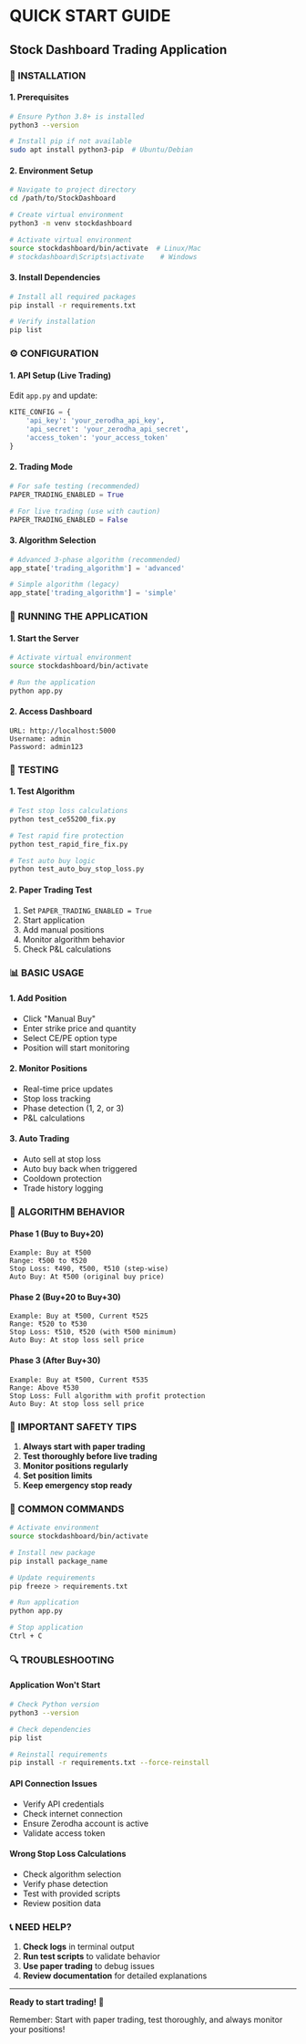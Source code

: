 # QUICK START GUIDE
## Stock Dashboard Trading Application

### 🚀 INSTALLATION

#### 1. Prerequisites
```bash
# Ensure Python 3.8+ is installed
python3 --version

# Install pip if not available
sudo apt install python3-pip  # Ubuntu/Debian
```

#### 2. Environment Setup
```bash
# Navigate to project directory
cd /path/to/StockDashboard

# Create virtual environment
python3 -m venv stockdashboard

# Activate virtual environment
source stockdashboard/bin/activate  # Linux/Mac
# stockdashboard\Scripts\activate    # Windows
```

#### 3. Install Dependencies
```bash
# Install all required packages
pip install -r requirements.txt

# Verify installation
pip list
```

### ⚙️ CONFIGURATION

#### 1. API Setup (Live Trading)
Edit `app.py` and update:
```python
KITE_CONFIG = {
    'api_key': 'your_zerodha_api_key',
    'api_secret': 'your_zerodha_api_secret',
    'access_token': 'your_access_token'
}
```

#### 2. Trading Mode
```python
# For safe testing (recommended)
PAPER_TRADING_ENABLED = True

# For live trading (use with caution)
PAPER_TRADING_ENABLED = False
```

#### 3. Algorithm Selection
```python
# Advanced 3-phase algorithm (recommended)
app_state['trading_algorithm'] = 'advanced'

# Simple algorithm (legacy)
app_state['trading_algorithm'] = 'simple'
```

### 🏃 RUNNING THE APPLICATION

#### 1. Start the Server
```bash
# Activate virtual environment
source stockdashboard/bin/activate

# Run the application
python app.py
```

#### 2. Access Dashboard
```
URL: http://localhost:5000
Username: admin
Password: admin123
```

### 🧪 TESTING

#### 1. Test Algorithm
```bash
# Test stop loss calculations
python test_ce55200_fix.py

# Test rapid fire protection
python test_rapid_fire_fix.py

# Test auto buy logic
python test_auto_buy_stop_loss.py
```

#### 2. Paper Trading Test
1. Set `PAPER_TRADING_ENABLED = True`
2. Start application
3. Add manual positions
4. Monitor algorithm behavior
5. Check P&L calculations

### 📊 BASIC USAGE

#### 1. Add Position
- Click "Manual Buy"
- Enter strike price and quantity
- Select CE/PE option type
- Position will start monitoring

#### 2. Monitor Positions
- Real-time price updates
- Stop loss tracking
- Phase detection (1, 2, or 3)
- P&L calculations

#### 3. Auto Trading
- Auto sell at stop loss
- Auto buy back when triggered
- Cooldown protection
- Trade history logging

### 🔧 ALGORITHM BEHAVIOR

#### Phase 1 (Buy to Buy+20)
```
Example: Buy at ₹500
Range: ₹500 to ₹520
Stop Loss: ₹490, ₹500, ₹510 (step-wise)
Auto Buy: At ₹500 (original buy price)
```

#### Phase 2 (Buy+20 to Buy+30)
```
Example: Buy at ₹500, Current ₹525
Range: ₹520 to ₹530
Stop Loss: ₹510, ₹520 (with ₹500 minimum)
Auto Buy: At stop loss sell price
```

#### Phase 3 (After Buy+30)
```
Example: Buy at ₹500, Current ₹535
Range: Above ₹530
Stop Loss: Full algorithm with profit protection
Auto Buy: At stop loss sell price
```

### 🚨 IMPORTANT SAFETY TIPS

1. **Always start with paper trading**
2. **Test thoroughly before live trading**
3. **Monitor positions regularly**
4. **Set position limits**
5. **Keep emergency stop ready**

### 📝 COMMON COMMANDS

```bash
# Activate environment
source stockdashboard/bin/activate

# Install new package
pip install package_name

# Update requirements
pip freeze > requirements.txt

# Run application
python app.py

# Stop application
Ctrl + C
```

### 🔍 TROUBLESHOOTING

#### Application Won't Start
```bash
# Check Python version
python3 --version

# Check dependencies
pip list

# Reinstall requirements
pip install -r requirements.txt --force-reinstall
```

#### API Connection Issues
- Verify API credentials
- Check internet connection
- Ensure Zerodha account is active
- Validate access token

#### Wrong Stop Loss Calculations
- Check algorithm selection
- Verify phase detection
- Test with provided scripts
- Review position data

### 📞 NEED HELP?

1. **Check logs** in terminal output
2. **Run test scripts** to validate behavior
3. **Use paper trading** to debug issues
4. **Review documentation** for detailed explanations

---

**Ready to start trading!** 🎯

Remember: Start with paper trading, test thoroughly, and always monitor your positions!